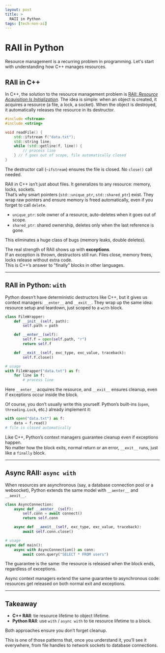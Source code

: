 ```yaml
---
layout: post
title: >
  RAII in Python
tags: [tech-non-ai]
---
```


# RAII in Python

Resource management is a recurring problem in programming. Let's start with understanding how C++ manages resources.

## RAII in C++

In C++, the solution to the resource management problem is [RAII: *Resource Acquisition Is Initialization*](https://en.cppreference.com/w/cpp/language/raii.html). The idea is simple: when an object is created, it acquires a resource (a file, a lock, a socket). When the object is destroyed, it automatically releases the resource in its destructor.

~~~cpp
#include <fstream>
#include <string>

void readFile() {
    std::ifstream f("data.txt");
    std::string line;
    while (std::getline(f, line)) {
        // process line
    } // f goes out of scope, file automatically closed
}
~~~

The destructor call (`~ifstream`) ensures the file is closed. No `close()` call needed.

RAII in C++ isn’t just about files. It generalizes to any resource: memory, locks, sockets.  
That’s why smart pointers (`std::unique_ptr`, `std::shared_ptr`) exist. They wrap raw pointers and ensure memory is freed automatically, even if you forget to call `delete`.  

- `unique_ptr`: sole owner of a resource, auto-deletes when it goes out of scope.  
- `shared_ptr`: shared ownership, deletes only when the last reference is gone.  

This eliminates a huge class of bugs (memory leaks, double deletes).


The real strength of RAII shows up with **exceptions**.  
If an exception is thrown, destructors still run. Files close, memory frees, locks release without extra code.  
This is C++’s answer to "finally" blocks in other languages.

---

## RAII in Python: `with`

Python doesn’t have deterministic destructors like C++, but it gives us context managers: `__enter__` and `__exit__`. They wrap up the same idea: resource setup and teardown, just scoped to a `with` block.

~~~python
class FileWrapper:
    def __init__(self, path):
        self.path = path

    def __enter__(self):
        self.f = open(self.path, "r")
        return self.f

    def __exit__(self, exc_type, exc_value, traceback):
        self.f.close()

# usage
with FileWrapper("data.txt") as f:
    for line in f:
        # process line
~~~

Here `__enter__` acquires the resource, and `__exit__` ensures cleanup, even if exceptions occur inside the block.

Of course, you don’t usually write this yourself. Python’s built-ins (`open`, `threading.Lock`, etc.) already implement it:

~~~python
with open("data.txt") as f:
    data = f.read()
# file is closed automatically
~~~

Like C++, Python’s context managers guarantee cleanup even if exceptions happen.  
No matter how the block exits, normal return or an error, `__exit__` runs, just like a `finally` block.

---

## Async RAII: `async with`

When resources are asynchronous (say, a database connection pool or a websocket), Python extends the same model with `__aenter__` and `__aexit__`.

~~~python
class AsyncConnection:
    async def __aenter__(self):
        self.conn = await connect()
        return self.conn

    async def __aexit__(self, exc_type, exc_value, traceback):
        await self.conn.close()

# usage
async def main():
    async with AsyncConnection() as conn:
        await conn.query("SELECT * FROM users")
~~~

The guarantee is the same: the resource is released when the block ends, regardless of exceptions.

Async context managers extend the same guarantee to asynchronous code: resources get released on both normal exit and exceptions.  


---

## Takeaway

- **C++ RAII**: tie resource lifetime to object lifetime.
- **Python RAII**: use `with` / `async with` to tie resource lifetime to a block.

Both approaches ensure you don’t forget cleanup.

This is one of those patterns that, once you understand it, you’ll see it everywhere, from file handles to network sockets to database connections.